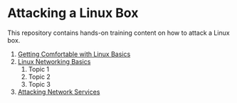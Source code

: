 # Attacking a Linux Box

This repository contains hands-on training content on how to attack a Linux box.

1. [Getting Comfortable with Linux Basics](getting_comfortable_with_linux_basics/README.md)
2. [Linux Networking Basics]()
   1. Topic 1
   2. Topic 2
   3. Topic 3
3. [Attacking Network Services]()
